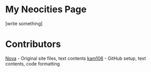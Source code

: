 # My Neocities Page
[write something]

# Contributors
[Nova](https://github.com/hkrk40k) - Original site files, text contents
[kam106](https://github.com/hkrk40k) - GitHub setup, text contents, code formatting
